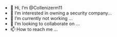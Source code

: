- 👋 Hi, I’m @Collenizerm11
- 👀 I’m interested in owning a security company...
- 🌱 I’m currently not working ...
- 💞️ I’m looking to collaborate on ...
- 📫 How to reach me ...

<!---
Collenizerm11/Collenizerm11 is a ✨ special ✨ repository because its `README.md` (this file) appears on your GitHub profile.
You can click the Preview link to take a look at your changes.
--->
